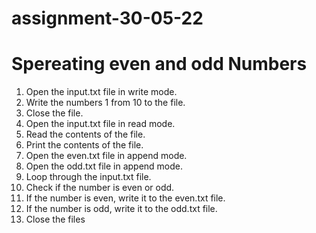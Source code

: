 # assignment-30-05-22
# Spereating even and odd Numbers 
1. Open the input.txt file in write mode.
2. Write the numbers 1 from 10 to the file.
3. Close the file.
4. Open the input.txt file in read mode.
5. Read the contents of the file.
6. Print the contents of the file.
7. Open the even.txt file in append mode.
8. Open the odd.txt file in append mode.
9. Loop through the input.txt file.
10. Check if the number is even or odd.
11. If the number is even, write it to the even.txt file.
12. If the number is odd, write it to the odd.txt file.
13. Close the files
